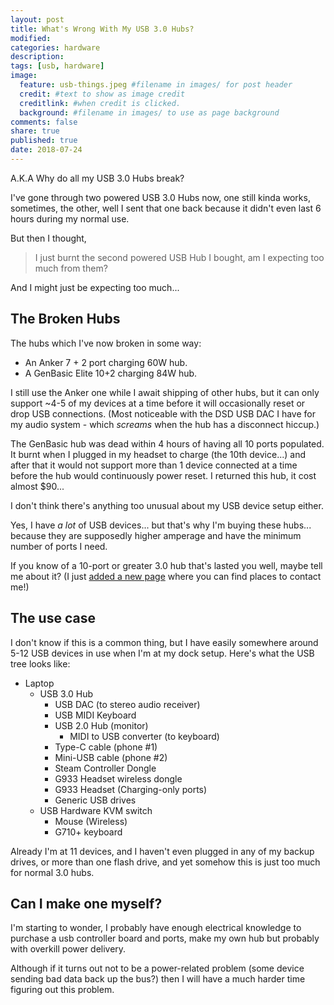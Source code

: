 ```yaml
---
layout: post
title: What's Wrong With My USB 3.0 Hubs?
modified:
categories: hardware
description:
tags: [usb, hardware]
image:
  feature: usb-things.jpeg #filename in images/ for post header
  credit: #text to show as image credit
  creditlink: #when credit is clicked.
  background: #filename in images/ to use as page background
comments: false
share: true
published: true
date: 2018-07-24
---
```


A.K.A Why do all my USB 3.0 Hubs break?

I've gone through two powered USB 3.0 Hubs now, one still kinda works, sometimes, the other, well I sent that one back because it didn't even last 6 hours during my normal use.

But then I thought,

> I just burnt the second powered USB Hub I bought, am I expecting too much from them?

And I might just be expecting too much...


## The Broken Hubs

The hubs which I've now broken in some way:

 - An Anker 7 + 2 port charging 60W hub.
 - A GenBasic Elite 10+2 charging 84W hub.

I still use the Anker one while I await shipping of other hubs, but it can only support ~4-5 of my devices at a time before it will occasionally reset or drop USB connections. (Most noticeable with the DSD USB DAC I have for my audio system - which *screams* when the hub has a disconnect hiccup.)

The GenBasic hub was dead within 4 hours of having all 10 ports populated. It burnt when I plugged in my headset to charge (the 10th device...) and after that it would not support more than 1 device connected at a time before the hub would continuously power reset. I returned this hub, it cost almost $90...

I don't think there's anything too unusual about my USB device setup either.

Yes, I have *a lot* of USB devices... but that's why I'm buying these hubs... because they are supposedly higher amperage and have the minimum number of ports I need.

If you know of a 10-port or greater 3.0 hub that's lasted you well, maybe tell me about it? (I just [added a new page](/ll/) where you can find places to contact me!)

## The use case

I don't know if this is a common thing, but I have easily somewhere around 5-12 USB devices in use when I'm at my dock setup. Here's what the USB tree looks like:

 * Laptop
   - USB 3.0 Hub
     - USB DAC (to stereo audio receiver)
     - USB MIDI Keyboard
     - USB 2.0 Hub (monitor)
       - MIDI to USB converter (to keyboard)
     - Type-C cable (phone #1)
     - Mini-USB cable (phone #2)
     - Steam Controller Dongle
     - G933 Headset wireless dongle
     - G933 Headset (Charging-only ports)
     - Generic USB drives
   - USB Hardware KVM switch
     - Mouse (Wireless)
     - G710+ keyboard

Already I'm at 11 devices, and I haven't even plugged in any of my backup drives, or more than one flash drive, and yet somehow this is just too much for normal 3.0 hubs.

## Can I make one myself?

I'm starting to wonder, I probably have enough electrical knowledge to purchase a usb controller board and ports, make my own hub but probably with overkill power delivery.

Although if it turns out not to be a power-related problem (some device sending bad data back up the bus?) then I will have a much harder time figuring out this problem.
